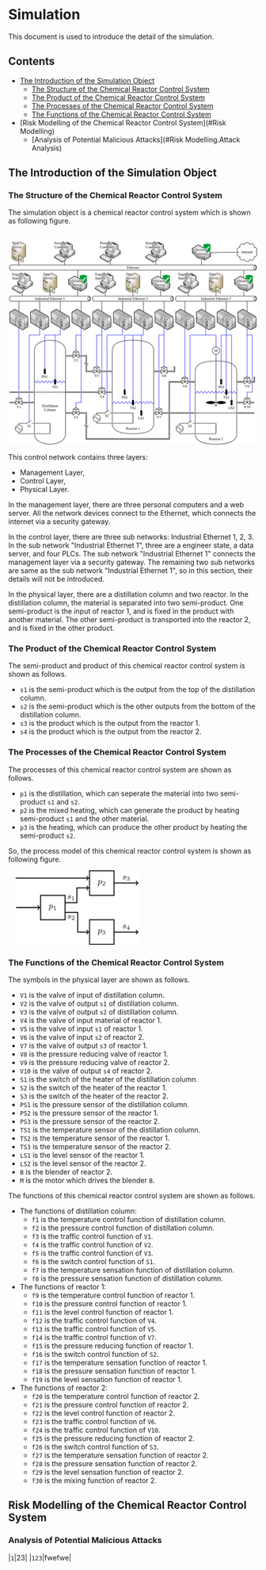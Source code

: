 # Simulation
This document is used to introduce the detail of the simulation.

## Contents
* [The Introduction of the Simulation Object](#Introduction)
	- [The Structure of the Chemical Reactor Control System](#Introduction.Structure)
	- [The Product of the Chemical Reactor Control System](#Introduction.Product)
	- [The Processes of the Chemical Reactor Control System](#Introduction.Processes)
	- [The Functions of the Chemical Reactor Control System](#Introduction.Functions)
* [Risk Modelling of the Chemical Reactor Control System](#Risk Modelling)
	- [Analysis of Potential Malicious Attacks](#Risk Modelling.Attack Analysis)


<h2 id="Introduction">The Introduction of the Simulation Object</h2>
<h3 id="Introduction.Structure">The Structure of the Chemical Reactor Control System</h3>

The simulation object is a chemical reactor control system which is shown as following figure.

&#8194;&#8194;<img src="/Figures/Structure.of.Reactor.Control.System.png" alt="Structure of Reactor Control System" />

This control network contains three layers:

* Management Layer,
* Control Layer,
* Physical Layer.

In the management layer, there are three personal computers and a web server. All the network devices connect to the Ethernet, which connects the internet via a security gateway.

In the control layer, there are three sub networks: Industrial Ethernet 1, 2, 3. In the sub network "Industrial Ethernet 1", three are a engineer state, a data server, and four PLCs. The sub network "Industrial Ethernet 1" connects the management layer via a security gateway. The remaining two sub networks are same as the sub network "Industrial Ethernet 1", so in this section, their details will not be introduced.

In the physical layer, there are a distillation column and two reactor. In the distillation column, the material is separated into two semi-product. One semi-product is the input of reactor 1, and is fixed in the product with another material. The other semi-product is transported into the reactor 2, and is fixed in the other product.

<h3 id="Introduction.Product">The Product of the Chemical Reactor Control System</h3>
The semi-product and product of this chemical reactor control system is shown as follows.

* `s1` is the semi-product which is the output from the top of the distillation column.
* `s2` is the semi-product which is the other outputs from the bottom of the distillation column.
* `s3` is the product which is the output from the reactor 1.
* `s4` is the product which is the output from the reactor 2.

<h3 id="Introduction.Processes">The Processes of the Chemical Reactor Control System</h3>
The processes of this chemical reactor control system are shown as follows.

* `p1` is the distillation, which can seperate the material into two semi-product `s1` and `s2`.
* `p2` is the mixed heating, which can generate the product by heating semi-product `s1` and the other material.
* `p3` is the heating, which can produce the other product by heating the semi-product `s2`.

So, the process model of this chemical reactor control system is shown as following figure.

&#8194;&#8194;<img src="/Figures/Process.Model.of.Reactor.Control.System.png" width = "250" alt="Process Model of Reactor Control System" />

<h3 id="Introduction.Functions">The Functions of the Chemical Reactor Control System</h3>
The symbols in the physical layer are shown as follows.

* `V1` is the valve of input of distillation column.
* `V2` is the valve of output `s1` of distillation column.
* `V3` is the valve of output `s2` of distillation column.
* `V4` is the valve of input material of reactor 1.
* `V5` is the valve of input `s1` of reactor 1.
* `V6` is the valve of input `s2` of reactor 2.
* `V7` is the valve of output `s3` of reactor 1.
* `V8` is the pressure reducing valve of reactor 1.
* `V9` is the pressure reducing valve of reactor 2.
* `V10` is the valve of output `s4` of reactor 2.
* `S1` is the switch of the heater of the distillation column.
* `S2` is the switch of the heater of the reactor 1.
* `S3` is the switch of the heater of the reactor 2.
* `PS1` is the pressure sensor of the distillation column.
* `PS2` is the pressure sensor of the reactor 1.
* `PS3` is the pressure sensor of the reactor 2.
* `TS1` is the temperature sensor of the distillation column.
* `TS2` is the temperature sensor of the reactor 1.
* `TS3` is the temperature sensor of the reactor 2.
* `LS1` is the level sensor of the reactor 1.
* `LS2` is the level sensor of the reactor 2.
* `B` is the blender of reactor 2.
* `M` is the motor which drives the blender `B`.

The functions of this chemical reactor control system are shown as follows.

* The functions of distillation column:
	- `f1` is the temperature control function of distillation column.
	- `f2` is the pressure control function of distillation column.
	- `f3` is the traffic control function of `V1`.
	- `f4` is the traffic control function of `V2`.
	- `f5` is the traffic control function of `V3`.
	- `f6` is the switch control function of `S1`.
	- `f7` is the temperature sensation function of distillation column.
	- `f8` is the pressure sensation function of distillation column.
* The functions of reactor 1:
	- `f9` is the temperature control function of reactor 1.
	- `f10` is the pressure control function of reactor 1.
	- `f11` is the level control function of reactor 1.
	- `f12` is the traffic control function of `V4`.
	- `f13` is the traffic control function of `V5`.
	- `f14` is the traffic control function of `V7`.
	- `f15` is the pressure reducing function of reactor 1.
	- `f16` is the switch control function of `S2`.
	- `f17` is the temperature sensation function of reactor 1.
	- `f18` is the pressure sensation function of reactor 1.
	- `f19` is the level sensation function of reactor 1.
* The functions of reactor 2:
	- `f20` is the temperature control function of reactor 2.
	- `f21` is the pressure control function of reactor 2.
	- `f22` is the level control function of reactor 2.
	- `f23` is the traffic control function of `V6`.
	- `f24` is the traffic control function of `V10`.
	- `f25` is the pressure reducing function of reactor 2.
	- `f26` is the switch control function of `S3`.
	- `f27` is the temperature sensation function of reactor 2.
	- `f28` is the pressure sensation function of reactor 2.
	- `f29` is the level sensation function of reactor 2.
	- `f30` is the mixing function of reactor 2.

<h2 id="Risk Modelling">Risk Modelling of the Chemical Reactor Control System</h2>
<h3 id="Risk Modelling.Attack Analysis">Analysis of Potential Malicious Attacks</h3>

|`1`|23|
|`123`|fwefwe|
